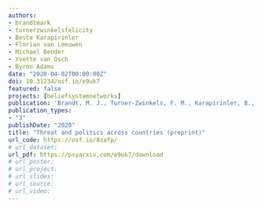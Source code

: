 ```yaml
---
authors:
- brandtmark
- turnerzwinkelsfelicity
- Beste Karapirinler
- Florian van Leeuwen
- Michael Bender
- Yvette van Osch
- Byron Adams
date: "2020-04-02T00:00:00Z"
doi: 10.31234/osf.io/e9uk7
featured: false
projects: [beliefsystemnetworks]
publication: 'Brandt, M. J., Turner-Zwinkels, F. M., Karapirinler, B., van Leeuwen, F., Bender, M., van Osch, Y., & Adams, B. G. (2020, April 02). Threat and politics across countries. https://doi.org/10.31234/osf.io/e9uk7'
publication_types:
- "3"
publishDate: "2020"
title: "Threat and politics across countries (preprint)"
url_code: https://osf.io/8zafp/
# url_dataset:
url_pdf: https://psyarxiv.com/e9uk7/download
# url_poster:
# url_project:
# url_slides:
# url_source:
# url_video:
---
```

